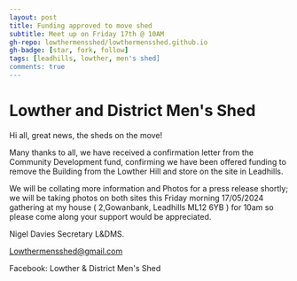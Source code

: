 ```yaml
---
layout: post
title: Funding approved to move shed
subtitle: Meet up on Friday 17th @ 10AM 
gh-repo: lowthermensshed/lowthermensshed.github.io
gh-badge: [star, fork, follow]
tags: [leadhills, lowther, men's shed]
comments: true
---
```

# Lowther and District Men's Shed
 
Hi all, great news, the sheds on the move!  

Many thanks to all, we have received a confirmation letter from the Community Development fund, confirming we have been offered funding to remove the Building from the Lowther Hill and store on the site in Leadhills. 

We will be collating more information and Photos for a press release shortly; we will be taking photos on both sites this Friday morning 17/05/2024 gathering at my house ( 2,Gowanbank, Leadhills ML12 6YB ) for 10am so please come along your support would be appreciated.

Nigel Davies Secretary L&DMS. 

Lowthermensshed@gmail.com  

Facebook: Lowther & District Men's Shed 